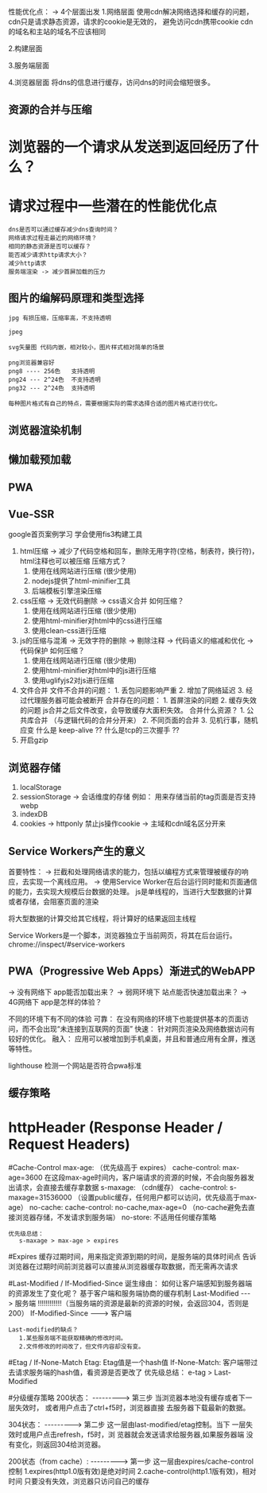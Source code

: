 性能优化点： -> 4个层面出发
1.网络层面
  使用cdn解决网络选择和缓存的问题，cdn只是请求静态资源，请求的cookie是无效的，
  避免访问cdn携带cookie
  cdn的域名和主站的域名不应该相同

2.构建层面

3.服务端层面

4.浏览器层面
  将dns的信息进行缓存，访问dns的时间会缩短很多。
## 资源的合并与压缩
  # 浏览器的一个请求从发送到返回经历了什么？
  # 请求过程中一些潜在的性能优化点
    dns是否可以通过缓存减少dns查询时间？
    网络请求过程走最近的网络环境？
    相同的静态资源是否可以缓存？
    能否减少请求http请求大小？
    减少http请求
    服务端渲染 -> 减少首屏加载的压力
## 图片的编解码原理和类型选择
    jpg 有损压缩，压缩率高，不支持透明
    
    jpeg

    svg矢量图 代码内嵌，相对较小，图片样式相对简单的场景
    
    png浏览器兼容好
    png8 ---- 256色   支持透明
    png24 --- 2^24色  不支持透明
    png32 --- 2^24色  支持透明

    每种图片格式有自己的特点，需要根据实际的需求选择合适的图片格式进行优化。
## 浏览器渲染机制
## 懒加载预加载
## PWA
## Vue-SSR

google首页案例学习
   学会使用fis3构建工具
1. html压缩
   -> 减少了代码空格和回车，删除无用字符(空格，制表符，换行符)，html注释也可以被压缩
   压缩方式？
     1. 使用在线网站进行压缩 (很少使用)
     2. nodejs提供了html-minifier工具
     3. 后端模板引擎渲染压缩
2. css压缩
   -> 无效代码删除
   -> css语义合并
   如何压缩？
     1. 使用在线网站进行压缩 (很少使用)
     2. 使用html-minifier对html中的css进行压缩
     3. 使用clean-css进行压缩
3. js的压缩与混淆
   -> 无效字符的删除
   -> 剔除注释
   -> 代码语义的缩减和优化
   -> 代码保护
   如何压缩？
     1. 使用在线网站进行压缩 (很少使用)
     2. 使用html-minifier对html中的js进行压缩
     3. 使用uglifyjs2对js进行压缩
4. 文件合并
     文件不合并的问题：
       1. 丢包问题影响严重
       2. 增加了网络延迟
       3. 经过代理服务器可能会被断开
    合并存在的问题：
       1. 首屏渲染的问题
       2. 缓存失效的问题  js合并之后文件改变，会导致缓存大面积失效。
    合并什么资源？
       1. 公共库合并 （与逻辑代码的合并分开来）
       2. 不同页面的合并
       3. 见机行事，随机应变
     什么是 keep-alive ??
     什么是tcp的三次握手 ??
5. 开启gzip


## 浏览器存储
1. localStorage
2. sessionStorage
     -> 会话维度的存储 例如： 用来存储当前的tag页面是否支持webp
3. indexDB
4. cookies 
     -> httponly 禁止js操作cookie
     -> 主域和cdn域名区分开来

## Service Workers产生的意义
首要特性：
   -> 拦截和处理网络请求的能力，包括以编程方式来管理被缓存的响应，去实现一个离线应用。
   -> 使用Service Worker在后台运行同时能和页面通信的能力，去实现大规模后台数据的处理。
js是单线程的，当进行大型数据的计算或者存储，会阻塞页面的渲染

将大型数据的计算交给其它线程，将计算好的结果返回主线程     

Service Workers是一个脚本，浏览器独立于当前网页，将其在后台运行。
chrome://inspect/#service-workers

## PWA（Progressive Web Apps）渐进式的WebAPP
-> 没有网络下   app能否加载出来？
-> 弱网环境下   站点能否快速加载出来？
-> 4G网络下     app是怎样的体验？

不同的环境下有不同的体验
可靠： 在没有网络的环境下也能提供基本的页面访问，而不会出现“未连接到互联网的页面”
快速： 针对网页渲染及网络数据访问有较好的优化。
融入： 应用可以被增加到手机桌面，并且和普通应用有全屏，推送等特性。

lighthouse 检测一个网站是否符合pwa标准


## 缓存策略
# httpHeader (Response Header / Request Headers)

  #Cache-Control
    max-age: （优先级高于 expires） 
       cache-control: max-age=3600
       在这段max-age时间内，客户端请求的资源的时候，不会向服务器发出请求，会直接去缓存拿数据
    s-maxage: （cdn缓存）
       cache-control: s-maxage=31536000 （设置public缓存，任何用户都可以访问，优先级高于max-age）
    no-cache:
       cache-control: no-cache,max-age=0 （no-cache避免去直接浏览器存储，不发请求到服务端）
    no-store:
       不适用任何缓存策略  

    优先级总结：
       s-maxage > max-age > expires
  
  #Expires
    缓存过期时间，用来指定资源到期的时间，是服务端的具体时间点
    告诉浏览器在过期时间前浏览器可以直接从浏览器缓存取数据，而无需再次请求
    
  #Last-Modified / If-Modified-Since
    诞生缘由： 如何让客户端感知到服务器端的资源发生了变化呢？
      基于客户端和服务端协商的缓存机制
      Last-Modified ---> 服务端 
         !!!!!!!!!!!!（当服务端的资源是最新的资源的时候，会返回304，否则是200）
      If-Modified-Since ---> 客户端
    
    Last-modified的缺点？
       1.某些服务端不能获取精确的修改时间。
       2.文件修改的时间改了，但文件内容却没有变。  

  #Etag / If-None-Match
    Etag: Etag值是一个hash值
    If-None-Match: 客户端带过去请求服务端的hash值，看资源是否更改了
    优先级总结：
       e-tag > Last-Modified

#分级缓存策略
  200状态： --------->  第三步
     当浏览器本地没有缓存或者下一层失效时，
     或者用户点击了ctrl+f5时，浏览器直接
     去服务器下载最新的数据。

  304状态：  --------->  第二步
     这一层由last-modified/etag控制。当下
     一层失效时或用户点击refresh，f5时，浏
     览器就会发送请求给服务器,如果服务器端
     没有变化，则返回304给浏览器。

  200状态（from cache）:   --------->  第一步
     这一层由expires/cache-control控制
     1.expires(http1.0版有效)是绝对时间
     2.cache-control(http1.1版有效)，相对时间
     只要没有失效，浏览器只访问自己的缓存
                                  
    

